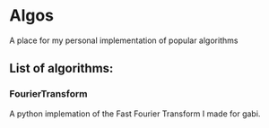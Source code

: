 # Algos
A place for my personal implementation of popular algorithms

## List of algorithms:
### FourierTransform
A python implemation of the Fast Fourier Transform I made for gabi.


